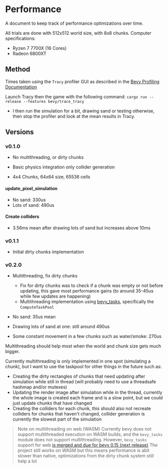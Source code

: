 # Performance
A document to keep track of performance optimizations over time.

All trials are done with 512x512 world size, with 8x8 chunks.
Computer specifications:
- Ryzen 7 7700X (16 Cores)
- Radeon 6800XT

## Method
Times taken using the `Tracy` profiler GUI as described in the [Bevy Profiling Documentation](https://github.com/bevyengine/bevy/blob/main/docs/profiling.md)

Launch Tracy then the game with the following command:
```cargo run --release --features bevy/trace_tracy```
- I then run the simulation for a bit, drawing sand or testing otherwise, then stop the profiler and look at the mean results in Tracy.

## Versions
### v0.1.0
- No multithreading, or dirty chunks
- Basic physics integration only collider generation

- 4x4 Chunks, 64x64 size, 65536 cells

#### update_pixel_simulation
- No sand: 330us
- Lots of sand: 490us
#### Create colliders
- 3.56ms mean after drawing lots of sand but increases above 10ms
### v0.1.1
- Initial dirty chunks implementation
### v0.2.0
- Multithreading, fix dirty chunks
    - Fix for dirty chunks was to check if a chunk was empty or not before updating, this gave most performance gains (to around 35-45us while few updates are happening)
    - Multithreading implementation using [bevy_tasks](https://docs.rs/bevy_tasks/latest/bevy_tasks/index.html), specifically the `ComputeTaskPool`

- No sand: 35us mean
- Drawing lots of sand at one: still around 490us
- Some constant movement in a few chunks such as water/smoke: 270us

Multithreading should help most when the world and chunk size gets much bigger.

Currently multithreading is only implemented in one spot (simulating a chunk), but I want to use the taskpool for other things in the future such as:
- Creating the dirty rectangles of chunks that need updating after simulation while still in thread (will probably need to use a threadsafe hashmap and/or mutexes)
- Updating the render image after simulation while in the thread, currently the whole image is created each frame and is a slow point, but we could just update chunks that have changed
- Creating the colliders for each chunk, this should also not recreate colliders for chunks that haven't changed, collider generation is currently the slowest part of the simulation

> Note on multithreading on web (WASM)
> Currently bevy does not support multithreaded execution on WASM builds, and the `bevy_tasks` module does not support multithreading.
> However, `bevy_tasks` support for web [is merged and due for bevy 0.15 (next release)](https://github.com/bevyengine/bevy/pull/13889)
> The project still works on WASM but this means performance is abit slower than native, optimizations from the dirty chunk system still help a lot
